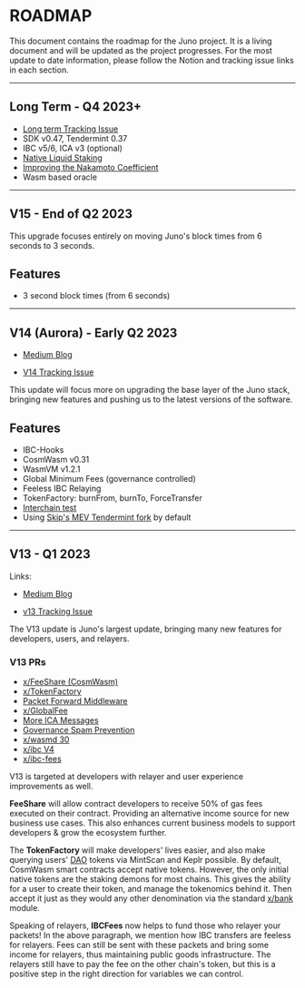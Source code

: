 # ROADMAP

This document contains the roadmap for the Juno project. It is a living document and will be updated as the project progresses. For the most update to date information, please follow the Notion and tracking issue links in each section.

---

## Long Term - Q4 2023+

- [Long term Tracking Issue](https://github.com/CosmosContracts/juno/issues/611)
- SDK v0.47, Tendermint 0.37
- IBC v5/6, ICA v3 (optional)
- [Native Liquid Staking](https://github.com/iqlusioninc/liquidity-staking-module)
- [Improving the Nakamoto Coefficient](https://github.com/CosmosContracts/juno/issues/474)
- Wasm based oracle

---

## V15 - End of Q2 2023

<!-- - [Medium Blog](...) -->

<!-- - [V15 Tracking Issue](...) -->

This upgrade focuses entirely on moving Juno's block times from 6 seconds to 3 seconds.

## Features

- 3 second block times (from 6 seconds)

---

## V14 (Aurora) - Early Q2 2023

- [Medium Blog](https://medium.com/@JunoNetwork/jun%C3%B8-aurora-ac67a8143e22)

- [V14 Tracking Issue](https://github.com/CosmosContracts/juno/issues/548)

This update will focus more on upgrading the base layer of the Juno stack, bringing new features and pushing us to the latest versions of the software.

## Features

- IBC-Hooks
- CosmWasm v0.31
- WasmVM v1.2.1
- Global Minimum Fees (governance controlled)
- Feeless IBC Relaying
- TokenFactory: burnFrom, burnTo, ForceTransfer
- [Interchain test](https://github.com/strangelove-ventures/interchaintest)
- Using [Skip's MEV Tendermint fork](https://github.com/skip-mev/mev-cometbft) by default

---

## V13 - Q1 2023

Links:

- [Medium Blog](https://medium.com/@JunoNetwork/jun%C3%B8-v-13-fefa9d2dfce5)

- [v13 Tracking Issue](https://github.com/CosmosContracts/juno/issues/475)

The V13 update is Juno's largest update, bringing many new features for developers, users, and relayers.

### V13 PRs

- [x/FeeShare (CosmWasm)](https://github.com/CosmosContracts/juno/pull/385)
- [x/TokenFactory](https://github.com/CosmosContracts/juno/pull/368)
- [Packet Forward Middleware](https://github.com/CosmosContracts/juno/pull/513)
- [x/GlobalFee](https://github.com/CosmosContracts/juno/pull/411)
- [More ICA Messages](https://github.com/CosmosContracts/juno/pull/436/files)
- [Governance Spam Prevention](https://github.com/CosmosContracts/juno/pull/394)
- [x/wasmd 30](https://github.com/CosmosContracts/juno/pull/387)
- [x/ibc V4](https://github.com/CosmosContracts/juno/pull/387)
- [x/ibc-fees](https://github.com/CosmosContracts/juno/pull/432)

V13 is targeted at developers with relayer and user experience improvements as well.

**FeeShare** will allow contract developers to receive 50% of gas fees executed on their contract. Providing an alternative income source for new business use cases. This also enhances current business models to support developers & grow the ecosystem further.

The **TokenFactory** will make developers' lives easier, and also make querying users' [DAO](https://daodao.zone/) tokens via MintScan and Keplr possible. By default, CosmWasm smart contracts accept native tokens. However, the only initial native tokens are the staking demons for most chains. This gives the ability for a user to create their token, and manage the tokenomics behind it. Then accept it just as they would any other denomination via the standard [x/bank](https://github.com/cosmos/cosmos-sdk/tree/main/x/bank) module.

Speaking of relayers, **IBCFees** now helps to fund those who relayer your packets! In the above paragraph, we mention how IBC transfers are feeless for relayers. Fees can still be sent with these packets and bring some income for relayers, thus maintaining public goods infrastructure. The relayers still have to pay the fee on the other chain's token, but this is a positive step in the right direction for variables we can control.
